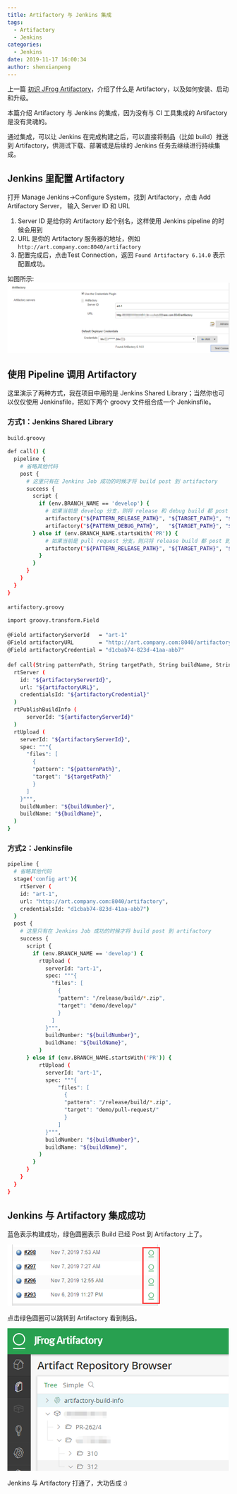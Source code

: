 ```yaml
---
title: Artifactory 与 Jenkins 集成
tags:
  - Artifactory
  - Jenkins
categories:
  - Jenkins
date: 2019-11-17 16:00:34
author: shenxianpeng
---
```

上一篇 [初识 JFrog Artifactory](https://shenxianpeng.github.io/2019/11/Artifactory-install-and-upgrade/)，介绍了什么是 Artifactory，以及如何安装、启动和升级。

本篇介绍 Artifactory 与 Jenkins 的集成，因为没有与 CI 工具集成的 Artifactory 是没有灵魂的。

通过集成，可以让 Jenkins 在完成构建之后，可以直接将制品（比如 build）推送到 Artifactory，供测试下载、部署或是后续的 Jenkins 任务去继续进行持续集成。

## Jenkins 里配置 Artifactory

打开 Manage Jenkins->Configure System，找到 Artifactory，点击 Add Artifactory Server， 输入 Server ID 和 URL

1. Server ID 是给你的 Artifactory 起个别名，这样使用 Jenkins pipeline 的时候会用到
2. URL 是你的 Artifactory 服务器的地址，例如 `http://art.company.com:8040/artifactory`
3. 配置完成后，点击Test Connection，返回 `Found Artifactory 6.14.0` 表示配置成功。

如图所示: ![配置和测试](Artifactory-integrate-with-Jenkins/jenkins-artifactory-integration.png)

## 使用 Pipeline 调用 Artifactory

这里演示了两种方式，我在项目中用的是 Jenkins Shared Library；当然你也可以仅仅使用 Jenkinsfile，把如下两个 groovy 文件组合成一个 Jenkinsfile。

### 方式1：Jenkins Shared Library

`build.groovy`

```bash
def call() {
  pipeline {
    # 省略其他代码
    post {
      # 这里只有在 Jenkins Job 成功的时候才将 build post 到 artifactory
      success {
        script {
          if (env.BRANCH_NAME == 'develop') {
            # 如果当前是 develop 分支，则将 release 和 debug build 都 post 到 artifactory
            artifactory("${PATTERN_RELEASE_PATH}", "${TARGET_PATH}", "${BUILD_NAME}", "${BUILD_NUMBER}")
            artifactory("${PATTERN_DEBUG_PATH}",   "${TARGET_PATH}", "${BUILD_NAME}", "${BUILD_NUMBER}")
        } else if (env.BRANCH_NAME.startsWith('PR')) {
            # 如果当前是 pull request 分支，则只将 release build 都 post 到 artifactory
            artifactory("${PATTERN_RELEASE_PATH}", "${TARGET_PATH}", "${BUILD_NAME}", "${BUILD_NUMBER}")
          }
        }
      }
    }
  }
}
```

`artifactory.groovy`

```bash
import groovy.transform.Field

@Field artifactoryServerId   = "art-1"
@Field artifactoryURL        = "http://art.company.com:8040/artifactory"
@Field artifactoryCredential = "d1cbab74-823d-41aa-abb7"

def call(String patternPath, String targetPath, String buildName, String buildNumber) {
  rtServer (
    id: "${artifactoryServerId}",
    url: "${artifactoryURL}",
    credentialsId: "${artifactoryCredential}"
  )
  rtPublishBuildInfo (
      serverId: "${artifactoryServerId}"
  )
  rtUpload (
    serverId: "${artifactoryServerId}",
    spec: """{
      "files": [
        {
        "pattern": "${patternPath}",
        "target": "${targetPath}"
        }
      ]
    }""",
    buildNumber: "${buildNumber}",
    buildName: "${buildName}",
  )
}
```

### 方式2：Jenkinsfile

```bash
pipeline {
  # 省略其他代码
  stage('config art'){
    rtServer (
    id: "art-1",
    url: "http://art.company.com:8040/artifactory",
    credentialsId: "d1cbab74-823d-41aa-abb7")
  }
  post {
    # 这里只有在 Jenkins Job 成功的时候才将 build post 到 artifactory
    success {
      script {
        if (env.BRANCH_NAME == 'develop') {
          rtUpload (
            serverId: "art-1",
            spec: """{
              "files": [
                {
                "pattern": "/release/build/*.zip",
                "target": "demo/develop/"
                }
              ]
            }""",
            buildNumber: "${buildNumber}",
            buildName: "${buildName}",
          )
      } else if (env.BRANCH_NAME.startsWith('PR')) {
          rtUpload (
            serverId: "art-1",
            spec: """{
                "files": [
                  {
                  "pattern": "/release/build/*.zip",
                  "target": "demo/pull-request/"
                  }
                ]
            }""",
            buildNumber: "${buildNumber}",
            buildName: "${buildName}",
          )
        }
      }
    }
  }
}
```

## Jenkins 与 Artifactory 集成成功

蓝色表示构建成功，绿色圆圈表示 Build 已经 Post 到 Artifactory 上了。

![显示构建以及 Post 成功](Artifactory-integrate-with-Jenkins/post-to-artifactory.png)

点击绿色圆圈可以跳转到 Artifactory 看到制品。

![Artifactory](Artifactory-integrate-with-Jenkins/artifactory-builds.png)

Jenkins 与 Artifactory 打通了，大功告成 :)
